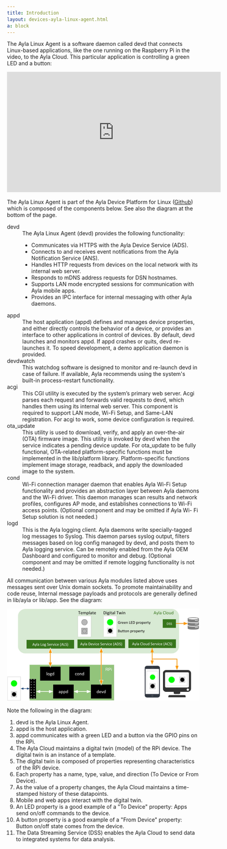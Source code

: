 ```yaml
---
title: Introduction
layout: devices-ayla-linux-agent.html
a: block
---
```


The Ayla Linux Agent is a software daemon called devd that connects Linux-based applications, like the one running on the Raspberry Pi in the video, to the Ayla Cloud. This particular application is controlling a green LED and a button:

<iframe 
  class="hspace"
  width="560" 
  height="315" 
  src="https://www.youtube.com/embed/yMBrq3hoCd4?rel=0&amp;showinfo=0" 
  frameborder="0" 
  allow="autoplay; 
  encrypted-media" 
  allowfullscreen>
</iframe>

The Ayla Linux Agent is part of the Ayla Device Platform for Linux ([Github](https://github.com/AylaNetworks/device_linux_public)) which is composed of the components below. See also the diagram at the bottom of the page.

<dl>
<dt>devd</dt>
<dd>The Ayla Linux Agent (devd) provides the following functionality:
<ul>
<li>Communicates via HTTPS with the Ayla Device Service (ADS).</li>
<li>Connects to and receives event notifications from the Ayla Notification Service (ANS).</li>
<li>Handles HTTP requests from devices on the local network with its internal web server.</li>
<li>Responds to mDNS address requests for DSN hostnames.</li>
<li>Supports LAN mode encrypted sessions for communication with Ayla mobile apps.</li>
<li>Provides an IPC interface for internal messaging with other Ayla daemons.</li>
</ul>
</dd>

<dt>appd</dt>
<dd>The host application (appd) defines and manages device properties, and either directly controls the behavior of a device, or provides an interface to other applications in control of devices. By default, devd launches and monitors appd. If appd crashes or quits, devd re-launches it. To speed development, a demo application daemon is provided.</dd>

<dt>devdwatch</dt>
<dd>This watchdog software is designed to monitor and re-launch devd in case of failure. If available, Ayla recommends using the system's built-in process-restart functionality.</dd>

<dt>acgi</dt>
<dd>This CGI utility is executed by the system’s primary web server. Acgi parses each request and forwards valid requests to devd, which handles them using its internal web server. This component is required to support LAN mode, Wi-Fi Setup, and Same-LAN registration. For acgi to work, some device configuration is required.</dd>

<dt>ota_update</dt>
<dd>This utility is used to download, verify, and apply an over-the-air (OTA) firmware image. This utility is invoked by devd when the service indicates a pending device update. For ota_update to be fully functional, OTA-related platform-specific functions must be implemented in the lib/platform library. Platform-specific functions implement image storage, readback, and apply the downloaded image to the system.</dd>

<dt>cond</dt>
<dd>Wi-Fi connection manager daemon that enables Ayla Wi-Fi Setup functionality and provides an abstraction layer between Ayla daemons and the Wi-Fi driver. This daemon manages scan results and network profiles, configures AP mode, and establishes connections to Wi-Fi access points. (Optional component and may be omitted if Ayla Wi- Fi Setup solution is not needed.)</dd>

<dt>logd</dt>
<dd>This is the Ayla logging client. Ayla daemons write specially-tagged log messages to Syslog. This daemon parses syslog output, filters messages based on log config managed by devd, and posts them to Ayla logging service. Can be remotely enabled from the Ayla OEM Dashboard and configured to monitor and debug. (Optional component and may be omitted if remote logging functionality is not needed.)</dd>
</dl>

All communication between various Ayla modules listed above uses messages sent over Unix domain sockets. To promote maintainability and code reuse, Internal message payloads and protocols are generally defined in lib/ayla or lib/app. See the diagram:

<div class="row hspace justify-content-md-center">
<div class="col-lg-8 col-md-10 col-sm-12">
<img class="img-fluid" src="ayla-device-platform-for-linux.jpg">
</div>
</div>

Note the following in the diagram:

1. devd is the Ayla Linux Agent.
1. appd is the host application.
1. appd communicates with a green LED and a button via the GPIO pins on the RPi.
1. The Ayla Cloud maintains a digital twin (model) of the RPi device. The digital twin is an instance of a template.
1. The digital twin is composed of properties representing characteristics of the RPi device.
1. Each property has a name, type, value, and direction (To Device or From Device). 
1. As the value of a property changes, the Ayla Cloud maintains a time-stamped history of these datapoints. 
1. Mobile and web apps interact with the digital twin.
1. An LED property is a good example of a "To Device" property: Apps send on/off commands to the device.
1. A button property is a good example of a "From Device" property: Button on/off state comes from the device. 
1. The Data Streaming Service (DSS) enables the Ayla Cloud to send data to integrated systems for data analysis.